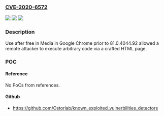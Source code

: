 ### [CVE-2020-6572](https://cve.mitre.org/cgi-bin/cvename.cgi?name=CVE-2020-6572)
![](https://img.shields.io/static/v1?label=Product&message=Chrome&color=blue)
![](https://img.shields.io/static/v1?label=Version&message=%3C%2081.0.4044.92%20&color=brighgreen)
![](https://img.shields.io/static/v1?label=Vulnerability&message=Use%20after%20free&color=brighgreen)

### Description

Use after free in Media in Google Chrome prior to 81.0.4044.92 allowed a remote attacker to execute arbitrary code via a crafted HTML page.

### POC

#### Reference
No PoCs from references.

#### Github
- https://github.com/Ostorlab/known_exploited_vulnerbilities_detectors


